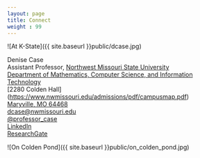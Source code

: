 ```yaml
---
layout: page
title: Connect
weight : 99
---
```


![At K-State]({{ site.baseurl }}public/dcase.jpg)

Denise Case  
Assistant Professor, [Northwest Missouri State University](http://www.nwmissouri.edu/)  
[Department of Mathematics, Computer Science, and Information Technology](http://www.nwmissouri.edu/mathcsis/index.htm)  
[2280 Colden Hall] (https://www.nwmissouri.edu/admissions/pdf/campusmap.pdf)   
[Maryville, MO 64468](https://www.google.com/maps/place/Colden+Hall,+University+Dr,+Maryville,+MO+64468/data=!4m2!3m1!1s0x87eac542da7f4237:0x9d88212f0c06e277?sa=X&ei=9A-OVcLwIJHUgwSjpIHoAQ&ved=0CB0Q8gEwAA)    
[dcase@nwmissouri.edu](mailto:dcase@nwmissouri.edu)  
[@professor_case](https://twitter.com/professor_case)   
[LinkedIn](https://www.linkedin.com/in/denisecase)  
[ResearchGate](https://www.researchgate.net/profile/Denise_Case) 


![On Colden Pond]({{ site.baseurl }}public/on_colden_pond.jpg)





